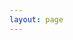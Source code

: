 ```yaml
---
layout: page
---
```


<script setup>
import {
  VPTeamPage,
  VPTeamPageTitle,
  VPTeamMembers,
  VPTeamPageSection
} from 'vitepress/theme';

const ops = [
    {
    avatar: '/res/avatar/water.png',
    name: '淡水',
    title: '服主',
    desc: '淡水之域腐竹<br>可能是杂鱼？',
    links:[
        {icon: 'bilibili', link: 'https://space.bilibili.com/1854567057' },
        {icon: 'github', link: 'https://github.com/Freshwater111'}
    ]
    },
];
const players = [
    {
    avatar:'/res/avatar/woaibailuya.jpg',
    name: 'woaibailuya',
    }
]
</script>

<VPTeamPage>
  <VPTeamPageTitle>
    <template #title>淡水之域成员</template>
    <template #lead>可以自由修改描述</template>
  </VPTeamPageTitle>
<VPTeamPageSection>
    <template #title>管理组</template>
    <template #members>
      <VPTeamMembers size="medium" :members="ops"></VPTeamMembers>
    </template>
</VPTeamPageSection>
<VPTeamPageSection>
    <template #title>玩家们</template>
    <template #members>
      <VPTeamMembers size="small" :members="players"></VPTeamMembers>
    </template>
</VPTeamPageSection>
</VPTeamPage>